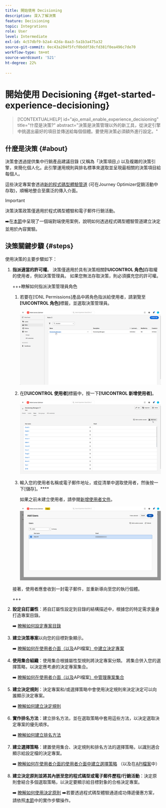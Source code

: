 ```yaml
---
title: 開始使用 Decisioning
description: 深入了解決策
feature: Decisioning
topic: Integrations
role: User
level: Intermediate
exl-id: 4c57dbf9-b2a4-42da-8aa3-5a1b3a475a32
source-git-commit: 0ec43a204f5fcf0bddf38cfd381f0ea496c7de70
workflow-type: tm+mt
source-wordcount: '521'
ht-degree: 22%

---
```


# 開始使用 Decisioning {#get-started-experience-decisioning}

>[!CONTEXTUALHELP]
>id="ajo_email_enable_experience_decisioning"
>title="什麼是決策?"
>abstract="決策是決策管理以外的新工具，從決定引擎中挑選出最好的項目並傳送給每個個體。要使用決策必須額外進行設定。"

## 什麼是決策 {#about}

決策會透過提供集中行銷產品建議目錄 (又稱為「決策項目」) 以及複雜的決策引擎，來簡化個人化。此引擎運用規則與排名標準來選取並呈現最相關的決策項目給每個人。

這些決定專案會透過[新的程式碼型體驗管道](../code-based/get-started-code-based.md) (可在Journey Optimizer促銷活動中存取)，順暢地整合至廣泛的傳入介面。

>[!IMPORTANT]
>
>決策決策政策僅適用於程式碼型體驗和電子郵件行銷活動。

➡️在[本節](experience-decisioning-uc.md)中呈現了一個端對端使用案例，說明如何透過程式碼型體驗管道建立決定並用於內容實驗。

## 決策關鍵步驟 {#steps}

使用決策的主要步驟如下：

1. **指派適當的許可權**。 決策僅適用於具有決策相關&#x200B;**[!UICONTROL 角色]**&#x200B;存取權的使用者，例如決策管理員。 如果您無法存取決策，則必須擴充您的許可權。

   +++瞭解如何指派決策管理員角色

   1. 若要在[!DNL Permissions]產品中將角色指派給使用者，請瀏覽至&#x200B;**[!UICONTROL 角色]**&#x200B;標籤，並選取決策管理員。

      ![](assets/decision_permission_1.png)

   1. 在&#x200B;**[!UICONTROL 使用者]**&#x200B;標籤中，按一下&#x200B;**[!UICONTROL 新增使用者]**。

      ![](assets/decision_permission_2.png)

   1. 輸入您的使用者名稱或電子郵件地址，或從清單中選取使用者，然後按一下[儲存]。****

      如果之前未建立使用者，請參閱[新增使用者文件](https://experienceleague.adobe.com/zh-hant/docs/experience-platform/access-control/ui/users)。

      ![](assets/decision_permission_3.png)

   接著，使用者應會收到一封電子郵件，並重新導向至您的執行個體。

   +++

1. **設定自訂屬性**：將自訂屬性設定到目錄的結構描述中，根據您的特定需求量身打造專案目錄。

   ➡️ [瞭解如何設定專案目錄](catalogs.md)

1. **建立決策專案**&#x200B;以向您的目標對象顯示。

   ➡️ [瞭解如何在使用者介面（以及](items.md)API檔案[）中建立決定專案](api-reference/decisions-items/create.md)

1. **使用集合組織**：使用集合根據屬性型規則將決定專案分類。 將集合併入您的選擇策略，以決定應考慮的決定專案集合。

   ➡️ [瞭解如何在使用者介面（以及](collections.md)API檔案[）中管理專案集合](api-reference/items-collections/create.md)

1. **建立決定規則**：決定專案和/或選擇策略中會使用決定規則來決定決定可以向誰顯示決定專案。

   ➡️ [瞭解如何建立決定規則](rules.md)

1. **實作排名方法**：建立排名方法，並在選取策略中套用這些方法，以決定選取決定專案的優先順序。

   ➡️ [瞭解如何建立排名方法](ranking/ranking.md)

1. **建立選擇策略**：建置使用集合、決定規則和排名方法的選擇策略，以識別適合顯示給設定檔的決定專案。

   ➡️ [瞭解如何在使用者介面的使用者介面中建立選擇策略](selection-strategies.md) （以及在[API檔案](api-reference/selection-strategies/create.md)中）

1. **建立決定原則並將其內嵌至您的程式碼型或電子郵件歷程/行銷活動**：決定原則會結合多個選取策略，以決定要顯示給目標對象的合格決定專案。

   ➡️ [瞭解如何使用決定原則](create-decision.md)
➡️若要透過程式碼型體驗通道成功傳遞優惠方案，請依照[本節](../code-based/code-based-implementation-samples.md)中的實作步驟操作。

